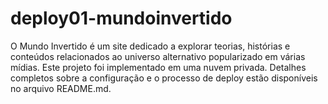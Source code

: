 # deploy01-mundoinvertido
O Mundo Invertido é um site dedicado a explorar teorias, histórias e conteúdos relacionados ao universo alternativo popularizado em várias mídias.  Este projeto foi implementado em uma nuvem privada. Detalhes completos sobre a configuração e o processo de deploy estão disponíveis no arquivo README.md.
